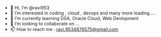 - 👋 Hi, I’m @ravi953
- 👀 I’m interested in coding , cloud , devops and many more loading.....
- 🌱 I’m currently learning DSA, Oracle Cloud, Web Devlopment
- 💞️ I’m looking to collaborate on ...
- 📫 How to reach me : ravi.9534876575@gmail.com

<!---
ravi953/ravi953 is a ✨ special ✨ repository because its `README.md` (this file) appears on your GitHub profile.
You can click the Preview link to take a look at your changes.
--->
